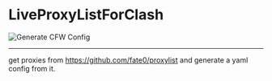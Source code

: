 # LiveProxyListForClash

![Generate CFW Config](https://github.com/mark0smith/LiveProxyListForClash/workflows/Generate%20CFW%20Config/badge.svg)

----
get proxies from https://github.com/fate0/proxylist and generate a yaml config from it.
